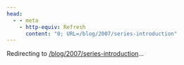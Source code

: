 ```yaml
---
head:
  - - meta
    - http-equiv: Refresh
      content: "0; URL=/blog/2007/series-introduction"
---
```


Redirecting to <a href="/blog/2007/series-introduction">/blog/2007/series-introduction</a>…